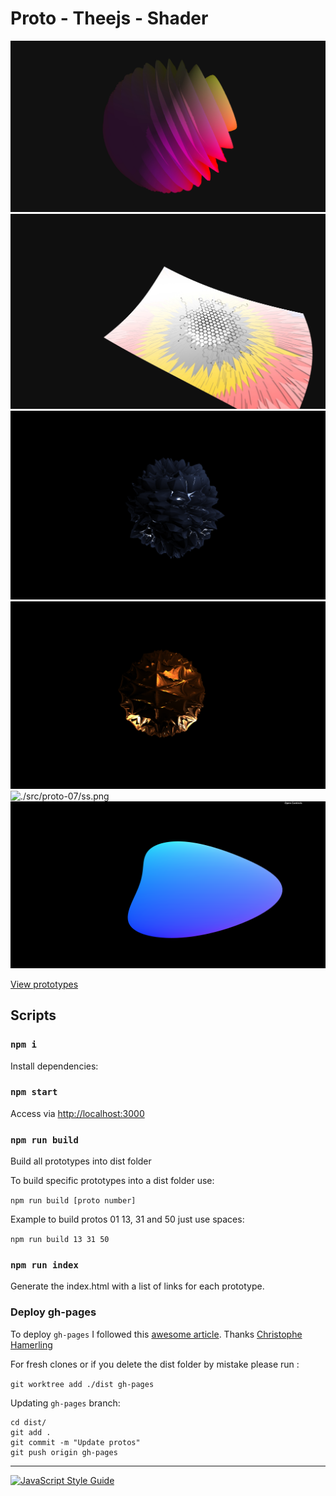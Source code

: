 # Proto - Theejs - Shader

![./src/proto-02/ss.jpg](./src/proto-02/ss.jpg) 
![./src/proto-01/ss.jpg](./src/proto-01/ss.jpg)
![./src/proto-05/ss.png](./src/proto-05/ss.png) 
![./src/proto-06/ss.png](./src/proto-06/ss.png)
![./src/proto-07/ss.png](./src/proto-07/ss.png)
![./src/proto-08/ss.png](./src/proto-08/ss.png)

[View prototypes](https://mauriciomassaia.github.io/proto-threejs-shader/)

## Scripts

### `npm i`

Install dependencies:

### `npm start`

Access via [http://localhost:3000](http://localhost:3000)

### `npm run build`
Build all prototypes into dist folder

To build specific prototypes into a dist folder use:

`npm run build [proto number]`

Example to build protos 01 13, 31 and 50 just use spaces:

`npm run build 13 31 50`

### `npm run index`
Generate the index.html with a list of links for each prototype.

### Deploy gh-pages

To deploy `gh-pages` I followed this [awesome article](https://medium.com/linagora-engineering/deploying-your-js-app-to-github-pages-the-easy-way-or-not-1ef8c48424b7). Thanks [Christophe Hamerling](https://github.com/chamerling)

For fresh clones or if you delete the dist folder by mistake please run :

`git worktree add ./dist gh-pages`

Updating `gh-pages` branch:
```
cd dist/
git add .
git commit -m "Update protos"
git push origin gh-pages
```

---

[![JavaScript Style Guide](https://cdn.rawgit.com/standard/standard/master/badge.svg)](https://github.com/standard/standard)

